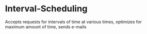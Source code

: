 # Interval-Scheduling
Accepts requests for intervals of time at various times, optimizes for maximum amount of time, sends e-mails
